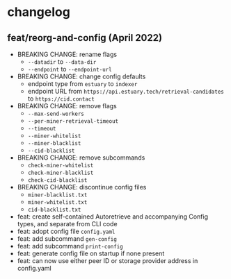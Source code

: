 # changelog

## feat/reorg-and-config (April 2022)

- BREAKING CHANGE: rename flags 
  - `--datadir` to `--data-dir`
  - `--endpoint` to `--endpoint-url`
- BREAKING CHANGE: change config defaults
  - endpoint type from `estuary` to `indexer`
  - endpoint URL from `https://api.estuary.tech/retrieval-candidates` to `https://cid.contact`
- BREAKING CHANGE: remove flags 
  - `--max-send-workers`
  - `--per-miner-retrieval-timeout`
  - `--timeout`
  - `--miner-whitelist`
  - `--miner-blacklist`
  - `--cid-blacklist`
- BREAKING CHANGE: remove subcommands 
  - `check-miner-whitelist`
  - `check-miner-blacklist`
  - `check-cid-blacklist`
- BREAKING CHANGE: discontinue config files 
  - `miner-blacklist.txt`
  - `miner-whitelist.txt`
  - `cid-blacklist.txt`
- feat: create self-contained Autoretrieve and accompanying Config types, and separate from CLI code
- feat: adopt config file `config.yaml`
- feat: add subcommand `gen-config`
- feat: add subcommand `print-config`
- feat: generate config file on startup if none present
- feat: can now use either peer ID or storage provider address in config.yaml